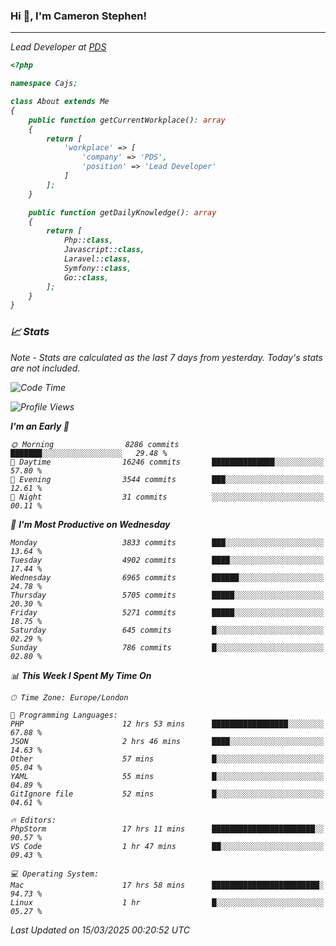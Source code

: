 ### Hi 👋, I'm Cameron Stephen!
<hr>
<p><em>Lead Developer at <a href="https://prindatasolutions.co.uk">PDS</a></p>


```php
<?php

namespace Cajs;

class About extends Me
{
    public function getCurrentWorkplace(): array
    {
        return [
            'workplace' => [
                'company' => 'PDS',
                'position' => 'Lead Developer'
            ]
        ];
    }

    public function getDailyKnowledge(): array
    {
        return [
            Php::class,
            Javascript::class,
            Laravel::class,
            Symfony::class,
            Go::class,
        ];
    }
}
```

### 📈 Stats
<p><em>Note - Stats are calculated as the last 7 days from yesterday. Today's stats are not included.</em></p>


<!--START_SECTION:waka-->
![Code Time](http://img.shields.io/badge/Code%20Time-4%2C397%20hrs%2016%20mins-blue)

![Profile Views](http://img.shields.io/badge/Profile%20Views-0-blue)

**I'm an Early 🐤** 

```text
🌞 Morning                8286 commits        ███████░░░░░░░░░░░░░░░░░░   29.48 % 
🌆 Daytime                16246 commits       ██████████████░░░░░░░░░░░   57.80 % 
🌃 Evening                3544 commits        ███░░░░░░░░░░░░░░░░░░░░░░   12.61 % 
🌙 Night                  31 commits          ░░░░░░░░░░░░░░░░░░░░░░░░░   00.11 % 
```
📅 **I'm Most Productive on Wednesday** 

```text
Monday                   3833 commits        ███░░░░░░░░░░░░░░░░░░░░░░   13.64 % 
Tuesday                  4902 commits        ████░░░░░░░░░░░░░░░░░░░░░   17.44 % 
Wednesday                6965 commits        ██████░░░░░░░░░░░░░░░░░░░   24.78 % 
Thursday                 5705 commits        █████░░░░░░░░░░░░░░░░░░░░   20.30 % 
Friday                   5271 commits        █████░░░░░░░░░░░░░░░░░░░░   18.75 % 
Saturday                 645 commits         █░░░░░░░░░░░░░░░░░░░░░░░░   02.29 % 
Sunday                   786 commits         █░░░░░░░░░░░░░░░░░░░░░░░░   02.80 % 
```


📊 **This Week I Spent My Time On** 

```text
🕑︎ Time Zone: Europe/London

💬 Programming Languages: 
PHP                      12 hrs 53 mins      █████████████████░░░░░░░░   67.88 % 
JSON                     2 hrs 46 mins       ████░░░░░░░░░░░░░░░░░░░░░   14.63 % 
Other                    57 mins             █░░░░░░░░░░░░░░░░░░░░░░░░   05.04 % 
YAML                     55 mins             █░░░░░░░░░░░░░░░░░░░░░░░░   04.89 % 
GitIgnore file           52 mins             █░░░░░░░░░░░░░░░░░░░░░░░░   04.61 % 

🔥 Editors: 
PhpStorm                 17 hrs 11 mins      ███████████████████████░░   90.57 % 
VS Code                  1 hr 47 mins        ██░░░░░░░░░░░░░░░░░░░░░░░   09.43 % 

💻 Operating System: 
Mac                      17 hrs 58 mins      ████████████████████████░   94.73 % 
Linux                    1 hr                █░░░░░░░░░░░░░░░░░░░░░░░░   05.27 % 
```


 Last Updated on 15/03/2025 00:20:52 UTC
<!--END_SECTION:waka-->
